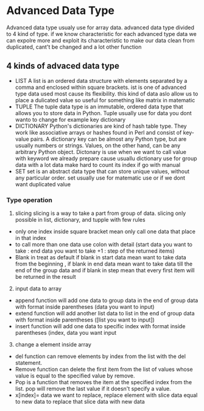 # Advanced Data Type

Advanced data type usualy use for array data. advanced data type divided to 4 kind of type. if we know characteristic for each advanced type data we can expolre more and exploit its characteristic to make our data clean from duplicated, cant't be changed and a lot other function

## 4 kinds of advaced data type
* LIST 
A list is an ordered data structure with elements separated by a comma and enclosed within square brackets. ist is one of advanced type data used most cause its flexibility. this kind of data aslo allow us to place a dulicated value so useful for something like matrix in matematic
* TUPLE
The tuple data type is an immutable, ordered data type that allows you to store data in Python. Tuple usually use for data you dont wanto to change for example key dictionary
* DICTIONARY
Python's dictionaries are kind of hash table type. They work like associative arrays or hashes found in Perl and consist of key-value pairs. A dictionary key can be almost any Python type, but are usually numbers or strings. Values, on the other hand, can be any arbitrary Python object. Dictonary is use when we want to call value with keyword we already prepare cause usuallu dictionary use for group data with a lot data make hard to count its index if go with manual
* SET
set is an abstract data type that can store unique values, without any particular order. set usually use for matematic use or if we dont want duplicated value
### Type operation
1. slicing
slicing is a way to take a part from group of data. slicing only possible in list, dictionary, and tupple with few rules
- only one index inside square bracket mean only call one data that place in that index
- to call more than one data use colon with detail (start data you want to take : end data you want to take +1 : step of the returned items)
- Blank in treat as default if blank in start data mean want to take data from the beginning , if blank in end data mean want to take data till the end of the group data and if blank in step mean that every first item will be returned in the result
2. input data to array
- append function will add one data to group data in the end of group data with format inside parentheses (data you want to input)
- extend function will add another list data to list in the end of group data with format inside parentheses ([list you want to input])
- insert function will add one data to specific index with format inside parentheses (index, data you want input
3. change a element inside array
- del function can remove elements by index from the list with the del statement.
- Remove function can delete the first item from the list of values whose value is equal to the specified value by remove.
- Pop is a function that removes the item at the specified index from the list. pop will remove the last value if it doesn't specify a value.
- x[index]= data we want to replace, replace element with slice data equal to new data to replace that slice data with new data
